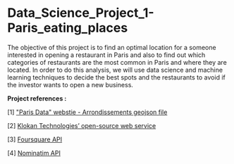 # Data_Science_Project_1-Paris_eating_places
The objective of this project is to find an optimal location for a
someone interested in opening a restaurant in Paris and also to find out which categories of restaurants are the most common in Paris and where they are located.
In order to do this analysis, we will use data science and machine learning techniques to decide the best spots and the restaurants to avoid if the investor wants to open a new business.

**Project references :**

[1] <a href=https://opendata.paris.fr/explore/dataset/arrondissements/>"Paris Data" webstie - Arrondissements geojson file</a>
                                               
[2] <a href=https://epsg.io/>Klokan Technologies’ open-source web service</a>

[3] <a href=https://developer.foursquare.com/>Foursquare API</a>

[4] <a href=https://nominatim.org/>Nominatim API</a>
